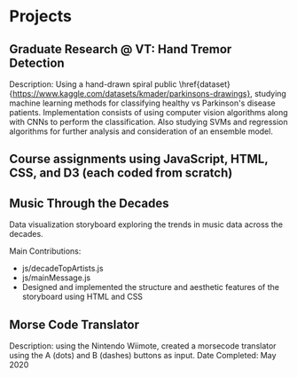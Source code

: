 # Projects

## Graduate Research @ VT: Hand Tremor Detection
Description: Using a hand-drawn spiral public \href{dataset}{https://www.kaggle.com/datasets/kmader/parkinsons-drawings}, studying machine learning methods for classifying healthy vs Parkinson's disease patients. Implementation consists of using computer vision algorithms along with CNNs to perform the classification. Also studying SVMs and regression algorithms for further analysis and consideration of an ensemble model. 

## Course assignments using JavaScript, HTML, CSS, and D3 (each coded from scratch)

## Music Through the Decades
Data visualization storyboard exploring the trends in music data across the decades.

Main Contributions:
- js/decadeTopArtists.js
- js/mainMessage.js
- Designed and implemented the structure and aesthetic features of the storyboard using HTML and CSS


## Morse Code Translator
Description: using the Nintendo Wiimote, created a morsecode translator using the A (dots) and B (dashes) buttons as input. 
Date Completed: May 2020

